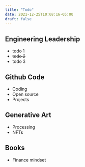 ```yaml
---
title: "Todo"
date: 2021-12-25T10:08:16-05:00
draft: false
---
```

## Engineering Leadership
* todo 1
* ~~todo 2~~
* todo 3
## Github Code
* Coding
* Open source
* Projects
## Generative Art
* Processing
* NFTs
## Books
* Finance mindset
